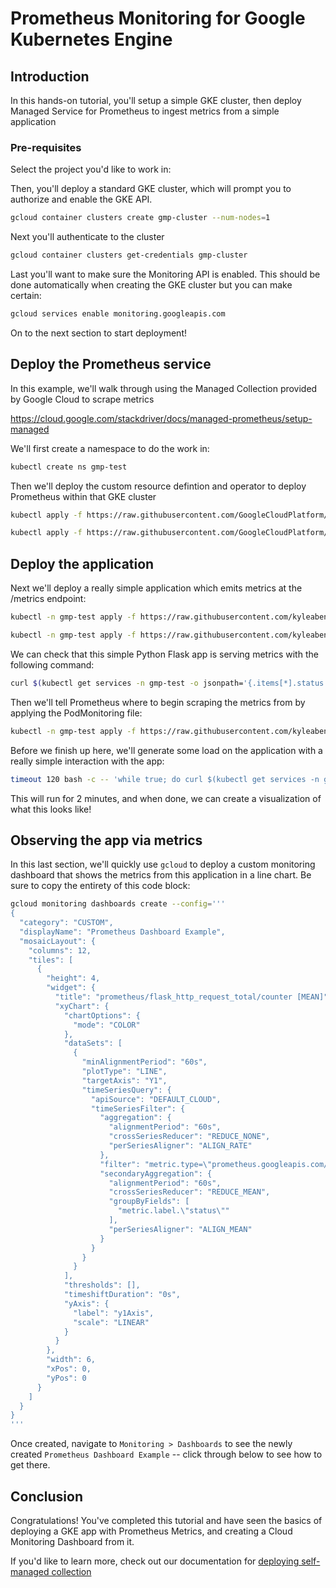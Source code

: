 # Prometheus Monitoring for Google Kubernetes Engine

## Introduction

In this hands-on tutorial, you'll setup a simple GKE cluster, then deploy Managed Service for Prometheus to ingest metrics from a simple application

### Pre-requisites
Select the project you'd like to work in:
<walkthrough-project-setup></walkthrough-project-setup>

Then, you'll deploy a standard GKE cluster, which will prompt you to authorize and enable the GKE API.

```bash
gcloud container clusters create gmp-cluster --num-nodes=1
```

Next you'll authenticate to the cluster

```bash
gcloud container clusters get-credentials gmp-cluster
```

Last you'll want to make sure the Monitoring API is enabled. This should be done automatically when creating the GKE cluster but you can make certain:

```bash
gcloud services enable monitoring.googleapis.com
```

On to the next section to start deployment!

## Deploy the Prometheus service
In this example, we'll walk through using the Managed Collection provided by Google Cloud to scrape metrics
 
https://cloud.google.com/stackdriver/docs/managed-prometheus/setup-managed

We'll first create a namespace to do the work in:

```bash
kubectl create ns gmp-test
```
Then we'll deploy the custom resource defintion and operator to deploy Prometheus within that GKE cluster

```bash
kubectl apply -f https://raw.githubusercontent.com/GoogleCloudPlatform/prometheus-engine/v0.1.1/examples/setup.yaml
```

```bash
kubectl apply -f https://raw.githubusercontent.com/GoogleCloudPlatform/prometheus-engine/v0.1.1/examples/operator.yaml
```


## Deploy the application

Next we'll deploy a really simple application which emits metrics at the /metrics endpoint:

```bash
kubectl -n gmp-test apply -f https://raw.githubusercontent.com/kyleabenson/flask_telemetry/master/gmp_prom_setup/flask_deployment.yaml
```

```bash
kubectl -n gmp-test apply -f https://raw.githubusercontent.com/kyleabenson/flask_telemetry/master/gmp_prom_setup/flask_service.yaml
```

We can check that this simple Python Flask app is serving metrics with the following command:
```bash
curl $(kubectl get services -n gmp-test -o jsonpath='{.items[*].status.loadBalancer.ingress[0].ip}')/metrics
```

Then we'll tell Prometheus where to begin scraping the metrics from by applying the PodMonitoring file:

```bash
kubectl -n gmp-test apply -f https://raw.githubusercontent.com/kyleabenson/flask_telemetry/master/gmp_prom_setup/prom_deploy.yaml
```

Before we finish up here, we'll generate some load on the application with a really simple interaction with the app:

```bash
timeout 120 bash -c -- 'while true; do curl $(kubectl get services -n gmp-test -o jsonpath='{.items[*].status.loadBalancer.ingress[0].ip}'); sleep $((RANDOM % 4)) ; done'
```

This will run for 2 minutes, and when done, we can create a visualization of what this looks like!

## Observing the app via metrics

In this last section, we'll quickly use `gcloud` to deploy a custom monitoring dashboard that shows the metrics from this application in a line chart. Be sure to copy the entirety of this code block:

```bash
gcloud monitoring dashboards create --config='''
{
  "category": "CUSTOM",
  "displayName": "Prometheus Dashboard Example",
  "mosaicLayout": {
    "columns": 12,
    "tiles": [
      {
        "height": 4,
        "widget": {
          "title": "prometheus/flask_http_request_total/counter [MEAN]",
          "xyChart": {
            "chartOptions": {
              "mode": "COLOR"
            },
            "dataSets": [
              {
                "minAlignmentPeriod": "60s",
                "plotType": "LINE",
                "targetAxis": "Y1",
                "timeSeriesQuery": {
                  "apiSource": "DEFAULT_CLOUD",
                  "timeSeriesFilter": {
                    "aggregation": {
                      "alignmentPeriod": "60s",
                      "crossSeriesReducer": "REDUCE_NONE",
                      "perSeriesAligner": "ALIGN_RATE"
                    },
                    "filter": "metric.type=\"prometheus.googleapis.com/flask_http_request_total/counter\" resource.type=\"prometheus_target\"",
                    "secondaryAggregation": {
                      "alignmentPeriod": "60s",
                      "crossSeriesReducer": "REDUCE_MEAN",
                      "groupByFields": [
                        "metric.label.\"status\""
                      ],
                      "perSeriesAligner": "ALIGN_MEAN"
                    }
                  }
                }
              }
            ],
            "thresholds": [],
            "timeshiftDuration": "0s",
            "yAxis": {
              "label": "y1Axis",
              "scale": "LINEAR"
            }
          }
        },
        "width": 6,
        "xPos": 0,
        "yPos": 0
      }
    ]
  }
}
'''
```

Once created, navigate to `Monitoring > Dashboards` to see the newly created `Prometheus Dashboard Example` -- click through below to see how to get there.
<walkthrough-menu-navigation sectionId="MONITORING_SECTION;stackdriver_dashboards"></walkthrough-menu-navigation>

## Conclusion

<walkthrough-conclusion-trophy></walkthrough-conclusion-trophy>

Congratulations! You've completed this tutorial and have seen the basics of deploying a GKE app with Prometheus Metrics, and creating a Cloud Monitoring Dashboard from it.
<walkthrough-inline-feedback></walkthrough-inline-feedback>

If you'd like to learn more, check out our documentation for [deploying self-managed collection](https://cloud.google.com/stackdriver/docs/managed-prometheus/setup-unmanaged)
